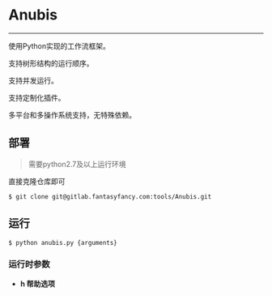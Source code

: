# Anubis
---
使用Python实现的工作流框架。

支持树形结构的运行顺序。

支持并发运行。

支持定制化插件。

多平台和多操作系统支持，无特殊依赖。

## 部署

> 需要python2.7及以上运行环境

直接克隆仓库即可

`$ git clone git@gitlab.fantasyfancy.com:tools/Anubis.git`

## 运行

`$ python anubis.py {arguments}`

### 运行时参数

- **h 帮助选项**
